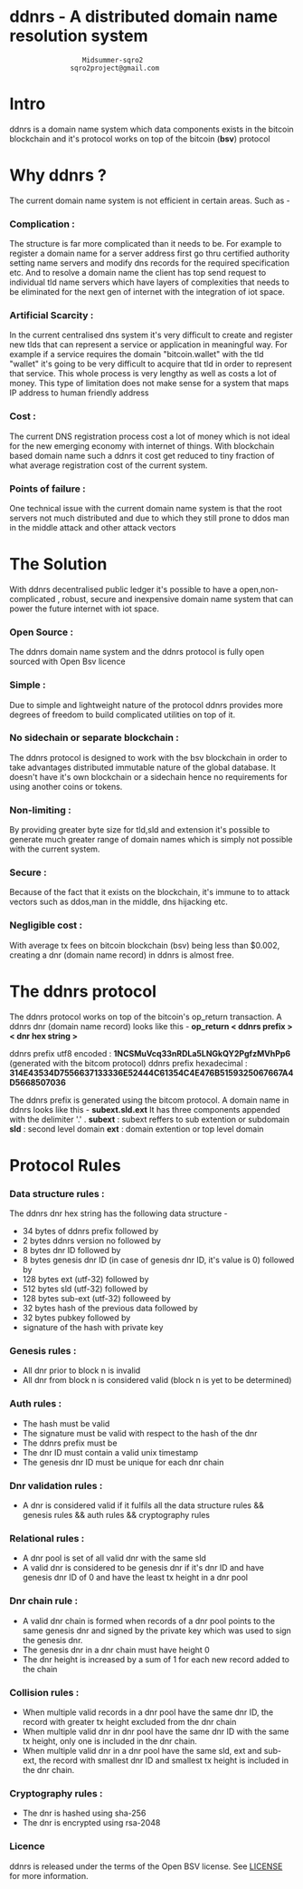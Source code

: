 
# ddnrs - A distributed domain name resolution system

                      Midsummer-sqro2
                   sqro2project@gmail.com




# Intro

ddnrs is a domain name system which data components exists in the bitcoin blockchain and it's protocol works on top of the bitcoin (**bsv**) protocol 

# Why ddnrs ? 

The current domain name system is not efficient in certain areas. Such as - 

###  Complication : 
The structure is far more complicated than it needs to be. For example to register a domain name for a server address first go thru certified authority setting name servers and modify dns records for the required specification etc. And to resolve a domain name the client has top send request to individual tld name servers which have layers of complexities that needs to be eliminated for the next gen of internet with the integration of iot space.


### Artificial Scarcity :
In the current centralised dns system it's very difficult to create and register new tlds that can represent a service or application in meaningful way. For example if a  service requires the domain "bitcoin.wallet" with the tld "wallet" it's going to be very difficult to acquire that tld in order to represent that service. This whole process is very lengthy as well as costs a lot of money. This type of limitation does not make sense for a system that maps IP address to human friendly address

### Cost :
The current DNS registration process cost a lot of money which is not ideal for the new emerging economy with internet of things. With blockchain based domain name such a ddnrs it cost get reduced to tiny fraction of what average registration cost of the current system.

### Points of failure : 
One technical issue with the current domain name system is that the root servers not much distributed and due to which they still prone to ddos man in the middle attack and other attack vectors


# The Solution

With ddnrs decentralised public ledger it's possible to have a open,non-complicated , robust, secure and inexpensive domain name system that can power the future internet with iot space.

### Open Source :
The ddnrs domain name system and the ddnrs protocol is fully open sourced with Open Bsv licence 

### Simple : 
Due to simple and lightweight nature of the  protocol ddnrs provides more degrees of freedom to build complicated utilities on top of it.

### No sidechain or separate blockchain :
The ddnrs protocol is designed to work with the bsv blockchain in order to take advantages distributed immutable nature of the global database. It doesn't have it's own blockchain or  a sidechain hence no requirements for using another coins or tokens. 

### Non-limiting :
By providing greater byte size for tld,sld and extension it's possible to generate much greater range of domain names which is simply not possible with the current system.

### Secure :
Because of the fact that it exists on the blockchain, it's immune to to attack vectors such as ddos,man in the middle, dns hijacking etc.

### Negligible cost : 
With average tx fees on bitcoin blockchain (bsv) being less than $0.002, creating a dnr (domain name record) in ddnrs is almost free.


# The ddnrs protocol

The ddnrs protocol works on top of the bitcoin's op_return transaction. A ddnrs dnr (domain name record) looks like this -
**op_return < ddnrs prefix > < dnr hex string >**

ddnrs prefix utf8 encoded : **1NCSMuVcq33nRDLa5LNGkQY2PgfzMVhPp6** (generated with the bitcom protocol)
ddnrs prefix hexadecimal  : **314E43534D7556637133336E52444C61354C4E476B5159325067667A4D5668507036**

The ddnrs prefix is generated using the bitcom protocol.
A domain name in ddnrs looks like this -
**subext.sld.ext**
It has three components appended with the delimiter '.' .
**subext** : subext reffers to sub extention or subdomain
**sld**        : second level domain
**ext**       : domain extention or top level domain

# Protocol Rules 

### Data structure rules :
The ddnrs dnr hex string has the following data structure -

  * 34 bytes of ddnrs prefix
      followed by
  * 2 bytes ddnrs version no
      followed by
  * 8 bytes dnr ID
      followed by
  * 8 bytes genesis dnr ID (in case of genesis dnr ID, it's value is 0)
      followed by
  * 128 bytes ext (utf-32)
      followed by
  * 512 bytes sld (utf-32)
      followed by
  * 128 bytes sub-ext (utf-32)
      followeed by
  * 32 bytes hash of the previous data
      followed by
  * 32 bytes pubkey
      followed by
  * signature of the hash with private key
  
### Genesis rules : 
  * All dnr prior to block n is invalid
  * All dnr from block n is considered valid
    (block n is yet to be determined)

### Auth rules : 
   * The hash must be valid
   * The signature must be valid with respect to the hash of the dnr
   * The ddnrs prefix must be 
   * The dnr ID must contain a valid unix timestamp
   * The genesis dnr ID must be unique for each dnr chain

### Dnr validation rules : 
   * A dnr is considered valid if it fulfils all the data structure rules && genesis rules && auth rules && cryptography rules
 
### Relational rules : 

   * A dnr pool is set of all valid dnr with the same sld
   * A valid dnr is considered to be genesis dnr if it's dnr ID and have genesis dnr ID of 0 and have the least tx height in a dnr pool

### Dnr chain rule :
* A valid dnr chain is formed when records of a dnr pool points to the same genesis dnr and signed by the private key which was used to sign the genesis dnr.
* The genesis dnr in a dnr chain must have height 0
* The dnr height is increased by a sum of 1 for each new record added to the chain

### Collision rules : 
 * When multiple valid records in a dnr pool have the same dnr ID, the record with greater tx height excluded from the dnr chain
 * When multiple valid dnr in dnr pool have the same dnr ID with the same tx height, only one is included in the dnr chain.
 * When multiple valid dnr in a dnr pool have the same sld, ext and sub-ext, the record with smallest dnr ID and smallest tx height is included in the dnr chain.

### Cryptography rules : 

 * The dnr is hashed using sha-256
 * The dnr is encrypted using rsa-2048




### Licence 

ddnrs is released under the terms of the Open BSV license. See [LICENSE](https://github.com/midsummer-sqro2/ddnrs/blob/master/LICENCE) for more information.

